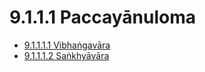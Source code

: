 

# 9.1.1.1 Paccayānuloma

* [9.1.1.1.1 Vibhaṅgavāra](9.1.1.1/9.1.1.1.1.md)
* [9.1.1.1.2 Saṅkhyāvāra](9.1.1.1/9.1.1.1.2.md)



